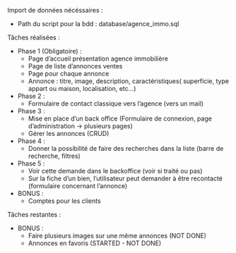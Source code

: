Import de données nécéssaires :
  - Path du script pour la bdd : database/agence_immo.sql


Tâches réalisées :
  - Phase 1 (Obligatoire) :
    - Page d’accueil présentation agence immobilière
    - Page de liste d’annonces ventes
    - Page pour chaque annonce
    - Annonce : titre, image, description, caractéristiques( superficie, type appart ou maison, localisation, etc…)
  - Phase 2 :
    - Formulaire de contact classique vers l’agence (vers un mail)
  - Phase 3 : 
    - Mise en place d’un back office (Formulaire de connexion, page d’administration -> plusieurs pages)
    - Gérer les annonces (CRUD)
  - Phase 4 : 
    - Donner la possibilité de faire des recherches dans la liste (barre de recherche, filtres)
  - Phase 5 : 
    - Voir cette demande dans le backoffice (voir si traité ou pas)
    - Sur la fiche d’un bien, l’utilisateur peut demander à être recontacté (formulaire concernant l’annonce)
  - BONUS :
    - Comptes pour les clients
    


Tâches restantes :
  - BONUS :
    - Faire plusieurs images sur une même annonces (NOT DONE)
    - Annonces en favoris (STARTED - NOT DONE)
